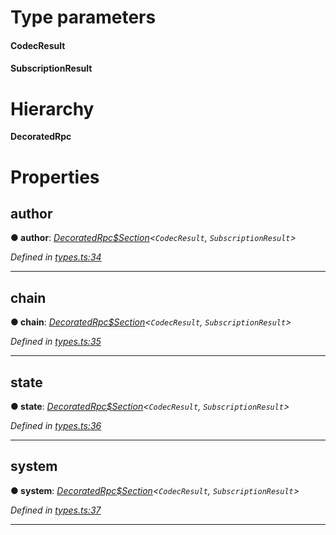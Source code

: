 

# Type parameters
#### CodecResult 
#### SubscriptionResult 
# Hierarchy

**DecoratedRpc**

# Properties

<a id="author"></a>

##  author

**● author**: *[DecoratedRpc$Section](_types_.decoratedrpc_section.md)<`CodecResult`, `SubscriptionResult`>*

*Defined in [types.ts:34](https://github.com/polkadot-js/api/blob/b37aebe/packages/api/src/types.ts#L34)*

___
<a id="chain"></a>

##  chain

**● chain**: *[DecoratedRpc$Section](_types_.decoratedrpc_section.md)<`CodecResult`, `SubscriptionResult`>*

*Defined in [types.ts:35](https://github.com/polkadot-js/api/blob/b37aebe/packages/api/src/types.ts#L35)*

___
<a id="state"></a>

##  state

**● state**: *[DecoratedRpc$Section](_types_.decoratedrpc_section.md)<`CodecResult`, `SubscriptionResult`>*

*Defined in [types.ts:36](https://github.com/polkadot-js/api/blob/b37aebe/packages/api/src/types.ts#L36)*

___
<a id="system"></a>

##  system

**● system**: *[DecoratedRpc$Section](_types_.decoratedrpc_section.md)<`CodecResult`, `SubscriptionResult`>*

*Defined in [types.ts:37](https://github.com/polkadot-js/api/blob/b37aebe/packages/api/src/types.ts#L37)*

___

